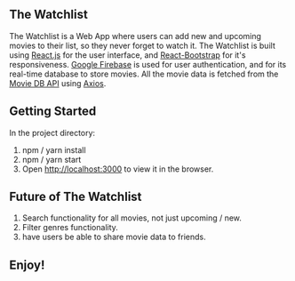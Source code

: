 ## The Watchlist

The Watchlist is a Web App where users can add new and upcoming movies to their list, so they never forget to watch it. The Watchlist is built using [React.js](https://reactjs.org/) for the user interface, and [React-Bootstrap](https://react-bootstrap.github.io/) for it's responsiveness. [Google Firebase](https://firebase.google.com/) is used for user authentication, and for its real-time database to store movies. All the movie data is fetched from the [Movie DB API](https://developers.themoviedb.org/3) using [Axios](https://www.npmjs.com/package/axios).

## Getting Started

In the project directory:
1. npm / yarn install
2. npm / yarn start
3. Open [http://localhost:3000](http://localhost:3000) to view it in the browser.

## Future of The Watchlist
1. Search functionality for all movies, not just upcoming / new.
2. Filter genres functionality.
3. have users be able to share movie data to friends.

## Enjoy!
